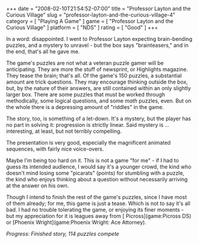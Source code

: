 +++
date = "2008-02-10T21:54:52-07:00"
title = "Professor Layton and the Curious Village"
slug = "professor-layton-and-the-curious-village-4"
category = [ "Playing A Game" ]
game = [ "Professor Layton and the Curious Village" ]
platform = [ "NDS" ]
rating = [ "Good" ]
+++

In a word: disappointed.  I went to Professor Layton expecting brain-bending puzzles, and a mystery to unravel - but the box says "brainteasers," and in the end, that's all he gave me.

The game's puzzles are not what a veteran puzzle gamer will be anticipating.  They are more the stuff of newsprint, or Highlights magazine.  They tease the brain; that's all.  Of the game's 150 puzzles, a substantial amount are trick questions.  They may encourage thinking outside the box, but, by the nature of their answers, are still contained within an only slightly larger box.  There are some puzzles that must be worked through methodically, some logical questions, and some <i>math</i> puzzles, even.  But on the whole there is a depressing amount of "riddles" in the game.

The story, too, is something of a let-down.  It's a mystery, but the player has no part in solving it: progression is strictly linear.  Said mystery is ... interesting, at least, but not terribly compelling.

The presentation is very good, especially the magnificent animated sequences, with fairly nice voice-overs.

Maybe I'm being too hard on it. This is not a game "for me" - if I had to guess its intended audience, I would say it's a younger crowd, the kind who doesn't mind losing some "picarats" (points) for stumbling with a puzzle, the kind who enjoys thinking about a question without necessarily arriving at the answer on his own.

Though I intend to finish the rest of the game's puzzles, since I have most of them already; for me, this game is just a tease.  Which is not to say it's all bad.  I had no trouble tolerating the game, or enjoying its finer moments - but my appreciation for it is leagues away from [ Picross](game:Picross DS) or [Phoenix Wright](game:Phoenix Wright: Ace Attorney).

<i>Progress: Finished story, 114 puzzles compete</i>